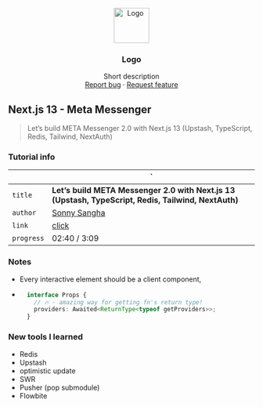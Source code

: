 <p align="center">
  <a href="https://example.com/">
    <img src="https://via.placeholder.com/72" alt="Logo" width=72 height=72>
  </a>

<h3 align="center">Logo</h3>

  <p align="center">
    Short description
    <br>
    <a href="https://reponame/issues/new?template=bug.md">Report bug</a>
    ·
    <a href="https://reponame/issues/new?template=feature.md&labels=feature">Request feature</a>
  </p>
</p>

## Next.js 13 - Meta Messenger

> Let’s build META Messenger 2.0 with Next.js 13 (Upstash, TypeScript, Redis, Tailwind, NextAuth)

### Tutorial info

|            | `                                                                                                   |
|------------|-----------------------------------------------------------------------------------------------------|
| `title`    | **Let’s build META Messenger 2.0 with Next.js 13 (Upstash, TypeScript, Redis, Tailwind, NextAuth)** |
| `author`   | [Sonny Sangha](https://www.youtube.com/@SonnySangha)                                                |
| `link`     | [click](https://www.youtube.com/watch?v=T2jKJF4BZOY&ab_channel=SonnySangha)                         |
| `progress` | 02:40 / 3:09                                                                                        |

### Notes

* Every interactive element should be a client component,
* ```ts 
    interface Props {
      // 🔥 - amazing way for getting fn's return type! 
      providers: Awaited<ReturnType<typeof getProviders>>;
    }
    ```

### New tools I learned

* Redis
* Upstash
* optimistic update
* SWR
* Pusher (pop submodule)
* Flowbite
